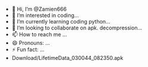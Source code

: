 - 👋 Hi, I’m @Zamien666
- 👀 I’m interested in coding...
- 🌱 I’m currently learning coding python...
- 💞️ I’m looking to collaborate on apk. decompression...
- 📫 How to reach me ...
- 😄 Pronouns: ...
- ⚡ Fun fact: ...
- Download/LifetimeData_030044_082350.apk

<!---
Zamien666/Zamien666 is a ✨ special ✨ repository because its `README.md` (this file) appears on your GitHub profile.
You can click the Preview link to take a look at your changes.
--->
